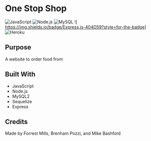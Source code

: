 # One Stop Shop
![JavaScript](https://img.shields.io/badge/JavaScript-F7DF1E?style=for-the-badge&logo=javascript&logoColor=black)
![Node.js](	https://img.shields.io/badge/Node.js-43853D?style=for-the-badge&logo=node.js&logoColor=white)
![MySQL](https://img.shields.io/badge/MySQL-00000F?style=for-the-badge&logo=mysql&logoColor=white)
![	https://img.shields.io/badge/Express.js-404D59?style=for-the-badge]
![Heroku](https://img.shields.io/badge/Heroku-430098?style=for-the-badge&logo=heroku&logoColor=white)
## Purpose

A website to order food from

## Built With

- JavaScript
- Node.js
- MySQL2
- Sequelize
- Express

## Credits

Made by Forrest Mills, Brenham Pozzi, and Mike Bashford
